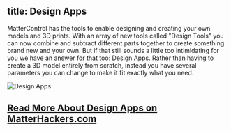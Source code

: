 title: Design Apps
---
MatterControl has the tools to enable designing and creating your own models and 3D prints. With an array of new tools called "Design Tools" you can now combine and subtract different parts together to create something brand new and your own. But if that still sounds a little too intimidating for you we have an answer for that too: Design Apps. Rather than having to create a 3D model entirely from scratch, instead you have several parameters you can change to make it fit exactly what you need.

![Design Apps](https://lh3.googleusercontent.com/dshWx4m208jj7S0ochB0HRORvZ7nVcmh_lfbEiePNTigELHHkdz7VHVm9twVsQvOZ8ub0P23o9RESY41zx4ABVfllA=s300)

## [Read More About Design Apps on MatterHackers.com](https://www.matterhackers.com/articles/mattercontrol-design-apps)

